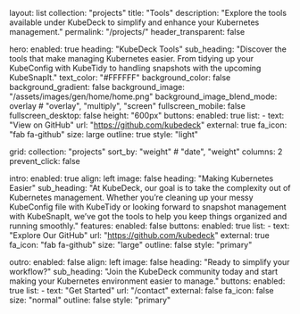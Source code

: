 layout: list
collection: "projects"
title: "Tools"
description: "Explore the tools available under KubeDeck to simplify and enhance your Kubernetes management."
permalink: "/projects/"
header_transparent: false

hero:
  enabled: true
  heading: "KubeDeck Tools"
  sub_heading: "Discover the tools that make managing Kubernetes easier. From tidying up your KubeConfig with KubeTidy to handling snapshots with the upcoming KubeSnapIt."
  text_color: "#FFFFFF"
  background_color: false
  background_gradient: false
  background_image: "/assets/images/gen/home/home.png"
  background_image_blend_mode: overlay # "overlay", "multiply", "screen"
  fullscreen_mobile: false
  fullscreen_desktop: false
  height: "600px"
  buttons:
    enabled: true
    list:
      - text: "View on GitHub"
        url: "https://github.com/kubedeck"
        external: true
        fa_icon: "fab fa-github"
        size: large
        outline: true
        style: "light"

grid:
  collection: "projects"
  sort_by: "weight" # "date", "weight"
  columns: 2
  prevent_click: false

intro:
  enabled: true
  align: left
  image: false
  heading: "Making Kubernetes Easier"
  sub_heading: "At KubeDeck, our goal is to take the complexity out of Kubernetes management. Whether you’re cleaning up your messy KubeConfig file with KubeTidy or looking forward to snapshot management with KubeSnapIt, we’ve got the tools to help you keep things organized and running smoothly."
  features:
    enabled: false
  buttons:
    enabled: true
    list:
      - text: "Explore Our GitHub"
        url: "https://github.com/kubedeck"
        external: true
        fa_icon: "fab fa-github"
        size: "large"
        outline: false
        style: "primary"

outro:
  enabled: false
  align: left
  image: false
  heading: "Ready to simplify your workflow?"
  sub_heading: "Join the KubeDeck community today and start making your Kubernetes environment easier to manage."
  buttons:
    enabled: true
    list:
      - text: "Get Started"
        url: "/contact"
        external: false
        fa_icon: false
        size: "normal"
        outline: false
        style: "primary"
